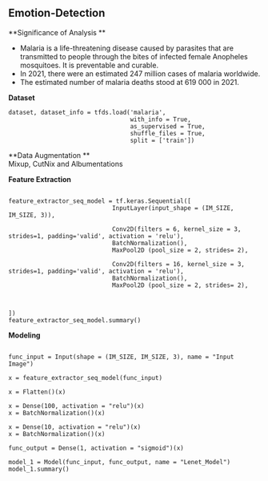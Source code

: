 ## Emotion-Detection
**Significance of Analysis **
- Malaria is a life-threatening disease caused by parasites that are transmitted to people through the bites of infected female Anopheles mosquitoes. It is preventable and curable.
- In 2021, there were an estimated 247 million cases of malaria worldwide.
- The estimated number of malaria deaths stood at 619 000 in 2021.

**Dataset** <br>
```
dataset, dataset_info = tfds.load('malaria',
                                  with_info = True,
                                  as_supervised = True, 
                                  shuffle_files = True,
                                  split = ['train'])
```

**Data Augmentation **<br>
Mixup, CutNix and Albumentations

**Feature Extraction** <br>
```

feature_extractor_seq_model = tf.keras.Sequential([
                             InputLayer(input_shape = (IM_SIZE, IM_SIZE, 3)),

                             Conv2D(filters = 6, kernel_size = 3, strides=1, padding='valid', activation = 'relu'),
                             BatchNormalization(),
                             MaxPool2D (pool_size = 2, strides= 2),

                             Conv2D(filters = 16, kernel_size = 3, strides=1, padding='valid', activation = 'relu'),
                             BatchNormalization(),
                             MaxPool2D (pool_size = 2, strides= 2),

                             

])
feature_extractor_seq_model.summary()
```

**Modeling** <br>
```

func_input = Input(shape = (IM_SIZE, IM_SIZE, 3), name = "Input Image")

x = feature_extractor_seq_model(func_input)

x = Flatten()(x)

x = Dense(100, activation = "relu")(x)
x = BatchNormalization()(x)

x = Dense(10, activation = "relu")(x)
x = BatchNormalization()(x)

func_output = Dense(1, activation = "sigmoid")(x)

model_1 = Model(func_input, func_output, name = "Lenet_Model")
model_1.summary()
```



